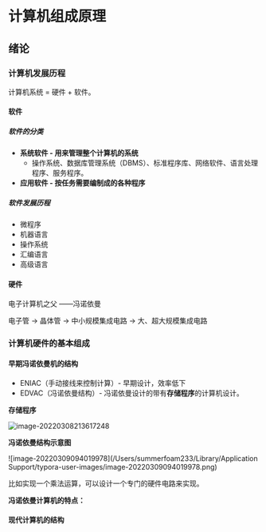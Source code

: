 # 计算机组成原理

## 绪论

### 计算机发展历程

计算机系统 = 硬件 + 软件。

#### 软件

##### 软件的分类

- **系统软件 - 用来管理整个计算机的系统**
  - 操作系统、数据库管理系统（DBMS）、标准程序库、网络软件、语言处理程序、服务程序。
- **应用软件 - 按任务需要编制成的各种程序**

##### 软件发展历程

- 微程序
- 机器语言
- 操作系统
- 汇编语言
- 高级语言

#### 硬件

电子计算机之父 ——冯诺依曼

电子管 -> 晶体管 -> 中小规模集成电路 -> 大、超大规模集成电路

### 计算机硬件的基本组成

#### 早期冯诺依曼机的结构

- ENIAC（手动接线来控制计算）- 早期设计，效率低下
- EDVAC（冯诺依曼结构）- 冯诺依曼设计的带有**存储程序**的计算机设计。

**存储程序**

![image-20220308213617248](https://summerfoam233-image.oss-cn-beijing.aliyuncs.com/img/image-20220308213617248.png)

**冯诺依曼结构示意图**

![image-20220309094019978](/Users/summerfoam233/Library/Application Support/typora-user-images/image-20220309094019978.png)

比如实现一个乘法运算，可以设计一个专门的硬件电路来实现。

**冯诺依曼计算机的特点：**



#### 现代计算机的结构

